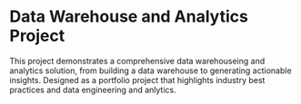 # Data Warehouse and Analytics Project
This project demonstrates a comprehensive data warehouseing and analytics solution, from building a data warehouse to generating actionable insights. Designed as a portfolio project that highlights  industry best practices and data engineering and anlytics.

